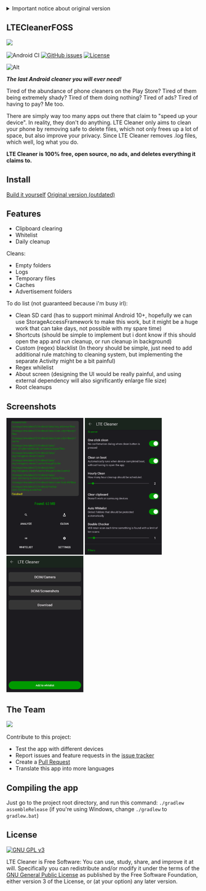 <details><summary>Important notice about original version</summary>
So I forked LTE Cleaner, that was originally developed by @TheRedSpy15 because
the app has been permanently banned from Play Store at 4 April 2023 due to a screenshot that apparently "deceived" users.
This project initially started as a learning opportunity for @TheRedSpy15 back in 2018 when he was in 10th grade.
After putting ads on the Play Store variant, it becomes a source of monthly income to cover his student debt bill while he was in college.
As a result, @TheRedSpy15 has given up on the project and is unable to continue supporting the F-Droid variant without some compensation.
You can read more in here: https://github.com/TheRedSpy15/LTECleanerFOSS.
Despite hitting 100k users, he is no longer able to devote time to it. Thank you for your support.
</details>

## LTECleanerFOSS
<img src="Screenshots/1024pxHorizontal.png" width="300">

![Android CI](https://github.com/mdp43140/LTECleanerFOSS/workflows/Android%20CI/badge.svg)
[![GitHub issues](https://img.shields.io/github/issues/mdp43140/LTECleanerFOSS)](/issues)
[![License](https://img.shields.io/github/license/mdp43140/LTECleanerFOSS)](/blob/master/LICENSE)

![Alt](https://repobeats.axiom.co/api/embed/e57b4b0c0e47daffc4e7feb4cff54fa6a1bc4120.svg "Repobeats analytics image")

***The last Android cleaner you will ever need!***

Tired of the abundance of phone cleaners on the Play Store? Tired of
them being extremely shady? Tired of them doing nothing? Tired of ads?
Tired of having to pay? Me too.

There are simply way too many apps out there that claim to "speed up your device". In reality, they don't do anything.
LTE Cleaner only aims to clean your phone by removing safe to delete files, which not only frees up a lot of space, but also improve your privacy. Since LTE Cleaner removes .log files, which well, log what you do.

__LTE Cleaner is 100% free, open source, no ads, and deletes everything it claims to.__

## Install
[Build it yourself](#compiling-the-app)
[Original version (outdated)](https://github.com/theredspy15/LTECleanerFOSS)

## Features
- Clipboard clearing
- Whitelist
- Daily cleanup

Cleans:
- Empty folders
- Logs
- Temporary files
- Caches
- Advertisement folders

To do list (not guaranteed because i'm busy irl):
- Clean SD card (has to support minimal Android 10+, hopefully we can use StorageAccessFramework to make this work, but it might be a huge work that can take days, not possible with my spare time)
- Shortcuts (should be simple to implement but i dont know if this should open the app and run cleanup, or run cleanup in background)
- Custom (regex) blacklist (In theory should be simple, just need to add additional rule matching to cleaning system, but implementing the separate Activity might be a bit painful)
- Regex whilelist
- About screen (designing the UI would be really painful, and using external dependency will also significantly enlarge file size)
- Root cleanups
<!-- Scan then clean, instead of doing both at the same time (atleast on some devices that i tested on, it lags when there is so many files)-->

## Screenshots
<img src="Screenshots/ui_main.png" width="200">
<img src="Screenshots/ui_settings.png" width="200">
<img src="Screenshots/ui_wl.png" width="200">

## The Team
<a href="https://github.com/mdp43140/LTECleanerFOSS/graphs/contributors">
  <img src="https://contrib.rocks/image?repo=mdp43140/LTECleanerFOSS" />
</a>

Contribute to this project:
- Test the app with different devices
- Report issues and feature requests in the [issue tracker](https://github.com/mdp43140/LTECleanerFOSS/issues)
- Create a [Pull Request](https://opensource.guide/how-to-contribute/#opening-a-pull-request)
- Translate this app into more languages

## Compiling the app
Just go to the project root directory, and run this command: ```./gradlew assembleRelease``` (if you're using Windows, change `./gradlew` to `gradlew.bat`)

## License
[![GNU GPL v3](https://www.gnu.org/graphics/gplv3-127x51.png)](https://www.gnu.org/licenses/gpl-3.0.en.html)

LTE Cleaner is Free Software: You can use, study, share, and improve it at
will. Specifically you can redistribute and/or modify it under the terms of the
[GNU General Public License](https://www.gnu.org/licenses/gpl.html) as
published by the Free Software Foundation, either version 3 of the License, or
(at your option) any later version.
